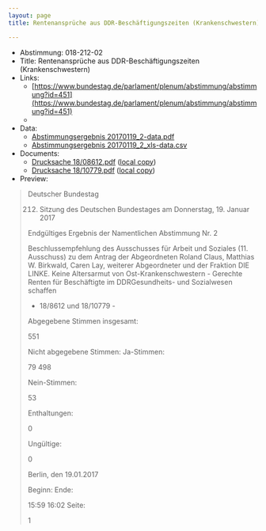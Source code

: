 ```yaml
---
layout: page
title: Rentenansprüche aus DDR-Beschäftigungszeiten (Krankenschwestern)

---
```


* Abstimmung: 018-212-02
* Title: Rentenansprüche aus DDR-Beschäftigungszeiten (Krankenschwestern)
* Links: 
    * [https://www.bundestag.de/parlament/plenum/abstimmung/abstimmung?id=451](https://www.bundestag.de/parlament/plenum/abstimmung/abstimmung?id=451)
    * 
* Data: 
    * [Abstimmungsergebnis 20170119_2-data.pdf](/abstimmungsliste/20170119_2-data.pdf)
    * [Abstimmungsergebnis 20170119_2_xls-data.csv](/abstimmungsliste/analyses/20170119_2_xls-data.csv)
* Documents: 
    * [Drucksache 18/08612.pdf](http://dip21.bundestag.de/dip21/btd/18/086/1808612.pdf) ([local copy](/abstimmungsdaten/018-212-02/1808612.pdf))
    * [Drucksache 18/10779.pdf](http://dip21.bundestag.de/dip21/btd/18/107/1810779.pdf) ([local copy](/abstimmungsdaten/018-212-02/1810779.pdf))
* Preview: 
> Deutscher Bundestag
> 
> 212. Sitzung des Deutschen Bundestages
> am Donnerstag, 19. Januar 2017
> 
> Endgültiges Ergebnis der Namentlichen Abstimmung Nr. 2
> 
> Beschlussempfehlung des Ausschusses für Arbeit und Soziales (11. Ausschuss)
> zu dem Antrag der Abgeordneten Roland Claus, Matthias W. Birkwald, Caren Lay, weiterer
> Abgeordneter und der Fraktion DIE LINKE.
> Keine Altersarmut von Ost-Krankenschwestern - Gerechte Renten für Beschäftigte im DDRGesundheits- und Sozialwesen schaffen
> - 18/8612 und 18/10779 -
> 
> Abgegebene Stimmen insgesamt:
> 
> 551
> 
> Nicht abgegebene Stimmen:
> Ja-Stimmen:
> 
> 79
> 498
> 
> Nein-Stimmen:
> 
> 53
> 
> Enthaltungen:
> 
> 0
> 
> Ungültige:
> 
> 0
> 
> Berlin, den 19.01.2017
> 
> Beginn:
> Ende:
> 
> 15:59
> 16:02
> Seite:
> 
> 1
> 
> 
